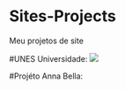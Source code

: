 # Sites-Projects
Meu projetos de site

#UNES Universidade:
<img src="imagens-projetos/projeto-unes.png">

#Projéto Anna Bella:
